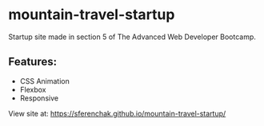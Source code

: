 # mountain-travel-startup
Startup site made in section 5 of The Advanced Web Developer Bootcamp.

## Features:
* CSS Animation
* Flexbox
* Responsive

View site at: https://sferenchak.github.io/mountain-travel-startup/
